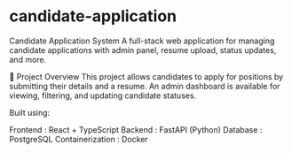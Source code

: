 # candidate-application

Candidate Application System
A full-stack web application for managing candidate applications with admin panel, resume upload, status updates, and more.

🧾 Project Overview
This project allows candidates to apply for positions by submitting their details and a resume. An admin dashboard is available for viewing, filtering, and updating candidate statuses.


Built using:


Frontend : React + TypeScript 
Backend : FastAPI (Python)
Database : PostgreSQL
Containerization : Docker

